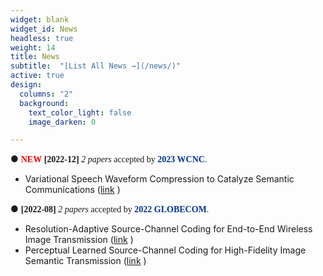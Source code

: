 ```yaml
---
widget: blank
widget_id: News
headless: true
weight: 14
title: News
subtitle:  "[List All News →](/news/)"
active: true
design:
  columns: "2"
  background:
    text_color_light: false
    image_darken: 0

---
```

● <font face=consolas> <font face=fantasy color=red>**NEW**</font> **[2022-12]** *2 papers* accepted by <font color=#003399>**2023 WCNC**</font>.</font><br/>
  - Variational Speech Waveform Compression to Catalyze Semantic Communications ([link](/publication/variational-speech-waveform-compression-to-catalyze-semantic-communications/) ) <br/>
  
● <font face=consolas> **[2022-08]** *2 papers* accepted by <font color=#003399>**2022 GLOBECOM**</font>.</font><br/>
  - Resolution-Adaptive Source-Channel Coding for End-to-End Wireless Image Transmission ([link](/publication/resolution-adaptive-source-channel-coding-for-end-to-end-wireless-image-transmission/) ) <br/>
  - Perceptual Learned Source-Channel Coding for High-Fidelity Image Semantic Transmission ([link](/publication/perceptual-learned-source-channel-coding-for-high-fidelity-image-semantic-transmission/) ) <br/>

